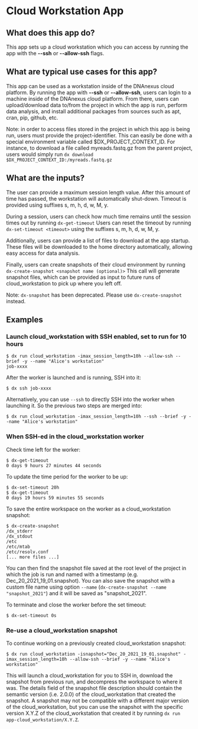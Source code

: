 # Cloud Workstation App

## What does this app do?
This app sets up a cloud workstation which you can access by running the app with the **--ssh** or **--allow-ssh** flags.

## What are typical use cases for this app?
This app can be used as a workstation inside of the DNAnexus cloud platform.  By running the app with **--ssh** or
**--allow-ssh**, users can login to a machine inside of the DNAnexus cloud platform.  From there, users can upload/download
data to/from the project in which the app is run, perform data analysis, and install additional packages from sources such as 
apt, cran, pip, github, etc.

Note: in order to access files stored in the project in which this app is being run, users must provide the project-identifier.
This can easily be done with a special environment variable called $DX\_PROJECT\_CONTEXT\_ID.  For instance, to download a file called
myreads.fastq.gz from the parent project, users would simply run 
```dx download $DX_PROJECT_CONTEXT_ID:/myreads.fastq.gz```

## What are the inputs?
The user can provide a maximum session length value.  After this amount of time has passed, the workstation will automatically 
shut-down.  Timeout is provided using suffixes s, m, h, d, w, M, y.

During a session, users can check how much time remains until the session times out by running
```dx-get-timeout```
Users can reset the timeout by running
```dx-set-timeout <timeout>```
using the suffixes s, m, h, d, w, M, y.

Additionally, users can provide a list of files to download at the app startup.  These files will be downloaded to the home
directory automatically, allowing easy access for data analysis.

Finally, users can create snapshots of their cloud environment by running
```dx-create-snapshot <snapshot name (optional)>```
This call will generate snapshot files, which can be provided as input to future runs of cloud_workstation to pick up where you left off.

Note: `dx-snapshot` has been deprecated. Please use `dx-create-snapshot` instead.
## Examples

### Launch cloud_workstation with SSH enabled, set to run for 10 hours
```
$ dx run cloud_workstation -imax_session_length=10h --allow-ssh --brief -y --name "Alice's workstation"
job-xxxx
```

After the worker is launched and is running, SSH into it:
```
$ dx ssh job-xxxx
```

Alternatively, you can use `--ssh` to directly SSH into the worker when launching it. So the previous two steps are merged into:
```
$ dx run cloud_workstation -imax_session_length=10h --ssh --brief -y --name "Alice's workstation"
```


### When SSH-ed in the cloud_workstation worker

Check time left for the worker:
```
$ dx-get-timeout
0 days 9 hours 27 minutes 44 seconds
```

To update the time period for the worker to be up:
```
$ dx-set-timeout 20h 
$ dx-get-timeout
0 days 19 hours 59 minutes 55 seconds
```

To save the entire workspace on the worker as a cloud_workstation snapshot:
```
$ dx-create-snapshot 
/dx_stderr
/dx_stdout
/etc
/etc/mtab
/etc/resolv.conf
[... more files ...]
```

You can then find the snapshot file saved at the root level of the project in which the job is run and named with a timestamp (e.g. Dec_20_2021_19_01.snapshot).
You can also save the snapshot with a custom file name using option `--name` (`dx-create-snapshot --name "snapshot_2021"`) and it will be saved as "snapshot_2021".

To terminate and close the worker before the set timeout:
```
$ dx-set-timeout 0s
```

### Re-use a cloud_workstation snapshot

To continue working on a previously created cloud_workstation snapshot:
```
$ dx run cloud_workstation -isnapshot="Dec_20_2021_19_01.snapshot" -imax_session_length=10h --allow-ssh --brief -y --name "Alice's workstation"
```
This will launch a cloud_workstation for you to SSH in, download the snapshot from previous run, and decompress the workspace to where it was.
The details field of the snapshot file description should contain the semantic version (i.e. 2.0.0) of the cloud_workstation that created the snapshot. A snapshot may not be compatible with a different major version of the cloud_workstation, but you can use the snapshot with the specific version X.Y.Z of the cloud_workstation that created it by running `dx run app-cloud_workstation/X.Y.Z`.

